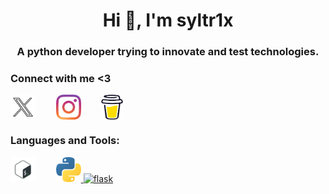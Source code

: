 <h1 align="center">Hi 🧿, I'm syltr1x</h1>
<h3 align="center">A python developer trying to innovate and test technologies.</h3>

<h3 align="left">Connect with me <3</h3>
<p align="left">
<a href="https://twitter.com/syltr1x" target="_blank"><img align="center" src="x.png" alt="syltr1x" height="40" width="40" style="margin-right:1.8rem"/></a>
<a href="https://instagram.com/syltr1x" target="_blank"><img align="center" src="ig.png" alt="syltr1x" height="40" width="40" style="margin-right:1.8rem"/></a>
<a href="https://www.buymeacoffee.com/syltr1x" target="_blank"><img align="center" src="cofee.png" alt="syltr1x" height="40" width="35"/></a>
</p>

<h3 align="left">Languages and Tools:</h3>
<p align="left">
<a> <img src="bash.png" alt="bash" width="40" height="40" style="margin-right:1.8rem"/> </a> 
<a href="https://www.python.org" target="_blank" rel="noreferrer"> <img src="py.png" alt="python" width="40" height="40"/> </a>
<a href="https://github.com/TomSchimansky/CustomTkinter/" target="_blank" rel="noreferrer"> <img src="ctk.png" alt="flask" width="40" height="40" style="margin-right:1.8rem"/> </a>
</p>
